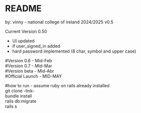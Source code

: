 # README


by: vinny - national college of ireland
2024/2025
v0.5

Current Version 0.50 
- UI updated
- if user_signed_in added
- hard password implemented (8 char, symbol and upper case)

#Version 0.6 - Mid-Feb <br>
#Version 0.7 - Mid-Mar <br>
#Version beta - Mid-Abr <br>
#Official Launch - MID-MAY <br>

#how to run - assume ruby on rails already installed <br>
git clone -link- <br>
bundle install <br>
rails db:migrate <br>
rails s <br>